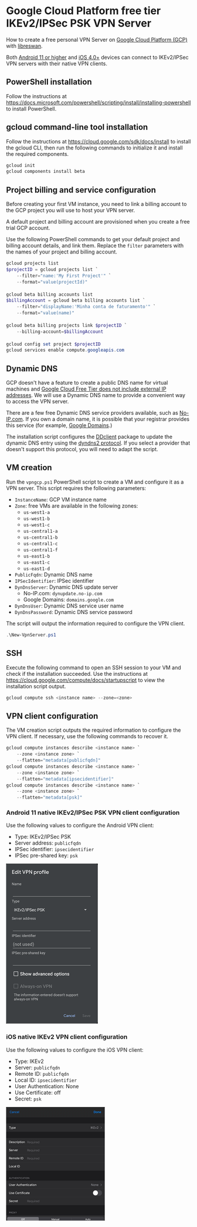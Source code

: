 # Google Cloud Platform free tier IKEv2/IPSec PSK VPN Server

How to create a free personal VPN Server on [Google Cloud Platform (GCP)](https://cloud.google.com/free) with [libreswan](https://libreswan.org/wiki/VPN_server_for_remote_clients_using_IKEv2).

Both [Android 11 or higher](https://source.android.com/devices/architecture/modular-system/ipsec) and [iOS 4.0+](https://developer.apple.com/documentation/devicemanagement/vpn/ikev2) devices can connect to IKEv2/IPSec VPN servers with their native VPN clients.

## PowerShell installation

Follow the instructions at <https://docs.microsoft.com/powershell/scripting/install/installing-powershell> to install PowerShell.

## gcloud command-line tool installation

Follow the instructions at <https://cloud.google.com/sdk/docs/install> to install the gcloud CLI, then run the following commands to initialize it and install the required components.

```powershell
gcloud init
gcloud components install beta
```

## Project billing and service configuration

Before creating your first VM instance, you need to link a billing account to the GCP project you will use to host your VPN server.

A default project and billing account are provisioned when you create a free trial GCP account.

Use the following PowerShell commands to get your default project and billing account details, and link them. Replace the `filter` parameters with the names of your project and billing account.

```powershell
gcloud projects list
$projectID = gcloud projects list `
    --filter="name:'My First Project'" `
    --format="value(projectId)"

gcloud beta billing accounts list
$billingAccount = gcloud beta billing accounts list `
    --filter="displayName:'Minha conta de faturamento'" `
    --format="value(name)"

gcloud beta billing projects link $projectID `
    --billing-account=$billingAccount

gcloud config set project $projectID
gcloud services enable compute.googleapis.com
```

## Dynamic DNS

GCP doesn't have a feature to create a public DNS name for virtual machines and [Google Cloud Free Tier does not include external IP addresses](https://cloud.google.com/free/docs/gcp-free-tier#free-tier-usage-limits). We will use a Dynamic DNS name to provide a convenient way to access the VPN server.

There are a few free Dynamic DNS service providers available, such as [No-IP.com](https://www.noip.com/remote-access). If you own a domain name, it is possible that your registrar provides this service (for example, [Google Domains](https://support.google.com/domains/answer/6147083).)

The installation script configures the [DDclient](https://ddclient.net/) package to update the dynamic DNS entry using the [dyndns2 protocol](https://ddclient.net/protocols.html#dyndns2). If you select a provider that doesn't support this protocol, you will need to adapt the script.

## VM creation

Run the `vpngcp.ps1` PowerShell script to create a VM and configure it as a VPN server. This script requires the following parameters:

- `InstanceName`: GCP VM instance name
- `Zone`: free VMs are available in the following zones:
  - `us-west1-a`
  - `us-west1-b`
  - `us-west1-c`
  - `us-central1-a`
  - `us-central1-b`
  - `us-central1-c`
  - `us-central1-f`
  - `us-east1-b`
  - `us-east1-c`
  - `us-east1-d`
- `PublicFqdn`: Dynamic DNS name
- `IPSecIdentifier`: IPSec identifier
- `DynDnsServer`: Dynamic DNS update server
  - No-IP.com: `dynupdate.no-ip.com`
  - Google Domains: `domains.google.com`
- `DynDnsUser`: Dynamic DNS service user name
- `DynDnsPassword`: Dynamic DNS service password

The script will output the information required to configure the VPN client.

```powershell
.\New-VpnServer.ps1
```

## SSH

Execute the following command to open an SSH session to your VM and check if the installation succeeded. Use the instructions at <https://cloud.google.com/compute/docs/startupscript> to view the installation script output.

```powershell
gcloud compute ssh <instance name> --zone=<zone>
```

## VPN client configuration

The VM creation script outputs the required information to configure the VPN client. If necessary, use the following commands to recover it.

```powershell
gcloud compute instances describe <instance name> `
    --zone <instance zone> `
    --flatten="metadata[publicfqdn]"
gcloud compute instances describe <instance name> `
    --zone <instance zone> `
    --flatten="metadata[ipsecidentifier]"
gcloud compute instances describe <instance name> `
    --zone <instance zone> `
    --flatten="metadata[psk]"
```

### Android 11 native IKEv2/IPSec PSK VPN client configuration

Use the following values to configure the Android VPN client:

- Type: IKEv2/IPSec PSK
- Server address: `publicfqdn`
- IPSec identifier: `ipsecidentifier`
- IPSec pre-shared key: `psk`

![Android native IKEv2/IPSec PSK VPN client](vpnandroid.png)

### iOS native IKEv2 VPN client configuration

Use the following values to configure the iOS VPN client:

- Type: IKEv2
- Server: `publicfqdn`
- Remote ID: `publicfqdn`
- Local ID: `ipsecidentifier`
- User Authentication: None
- Use Certificate: off
- Secret: `psk`

![iOS native IKEv2 VPN client](vpnios.png)
